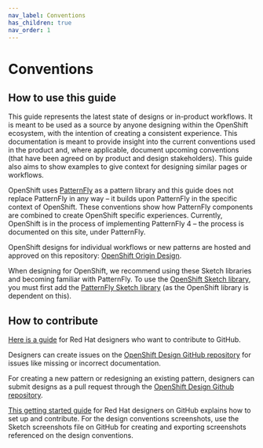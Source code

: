 ```yaml
---
nav_label: Conventions
has_children: true
nav_order: 1
---
```


# Conventions

## How to use this guide

This guide represents the latest state of designs or in-product workflows. It is meant to be used as a source by anyone designing within the OpenShift ecosystem, with the intention of creating a consistent experience. This documentation is meant to provide insight into the current conventions used in the product and, where applicable, document upcoming conventions (that have been agreed on by product and design stakeholders). This guide also aims to show examples to give context for designing similar pages or workflows.

OpenShift uses [PatternFly](https://www.patternfly.org/v4/) as a pattern library and this guide does not replace PatternFly in any way – it builds upon PatternFly in the specific context of OpenShift. These conventions show how PatternFly components are combined to create OpenShift specific experiences. Currently, OpenShift is in the process of implementing PatternFly 4 – the process is documented on this site, under PatternFly.

OpenShift designs for individual workflows or new patterns are hosted and approved on this repository: [OpenShift Origin Design](https://github.com/openshift/openshift-origin-design).

When designing for OpenShift, we recommend using these Sketch libraries and becoming familiar with PatternFly. To use the [OpenShift Sketch library](https://sketch.cloud/s/mwdww), you must first add the [PatternFly Sketch library](https://sketch.cloud/s/gb1ka) (as the OpenShift library is dependent on this).

## How to contribute

[Here is a guide](https://docs.google.com/document/d/1nUY6HjPZ9vLj3Kr4C-FAa-NXgsoHBJOsfE4Wa4KUYl0/edit#heading=h.40qm5r8j6uoz) for Red Hat designers who want to contribute to GitHub.

Designers can create issues on the [OpenShift Design GitHub repository](https://github.com/openshift/openshift-origin-design) for issues like missing or incorrect documentation.

For creating a new pattern or redesigning an existing pattern, designers can submit designs as a pull request through the [OpenShift Design Github repository](https://github.com/openshift/openshift-origin-design).

[This getting started guide](https://docs.google.com/document/d/1nUY6HjPZ9vLj3Kr4C-FAa-NXgsoHBJOsfE4Wa4KUYl0/edit#heading=h.40qm5r8j6uoz) for Red Hat designers on GitHub explains how to set up and contribute. For the design conventions screenshots, use the Sketch screenshots file on GitHub for creating and exporting screenshots referenced on the design conventions.
